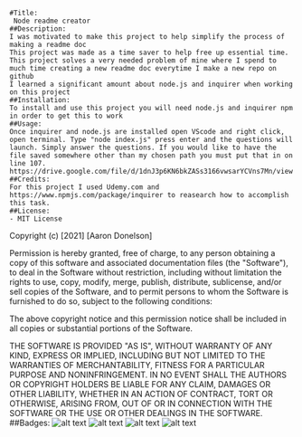 
    #Title:
     Node readme creator
    ##Description:
    I was motivated to make this project to help simplify the process of making a readme doc
    This project was made as a time saver to help free up essential time. 
    This project solves a very needed problem of mine where I spend to much time creating a new readme doc everytime I make a new repo on github
    I learned a significant amount about node.js and inquirer when working on this project
    ##Installation:
    To install and use this project you will need node.js and inquirer npm in order to get this to work
    ##Usage:
    Once inquirer and node.js are installed open VScode and right click, open terminal. Type "node index.js" press enter and the questions will launch. Simply answer the questions. If you would like to have the file saved somewhere other than my chosen path you must put that in on line 107. https://drive.google.com/file/d/1dnJ3p6KN6bkZASs3166vwsarYCVns7Mn/view
    ##Credits:
    For this project I used Udemy.com and https://www.npmjs.com/package/inquirer to reasearch how to accomplish this task. 
    ##License:
    - MIT License

Copyright (c) [2021] [Aaron Donelson]

Permission is hereby granted, free of charge, to any person obtaining a copy of this software and associated documentation files (the "Software"), to deal in the Software without restriction, including without limitation the rights to use, copy, modify, merge, publish, distribute, sublicense, and/or sell copies of the Software, and to permit persons to whom the Software is furnished to do so, subject to the following conditions:

The above copyright notice and this permission notice shall be included in all copies or substantial portions of the Software.

THE SOFTWARE IS PROVIDED "AS IS", WITHOUT WARRANTY OF ANY KIND, EXPRESS OR IMPLIED, INCLUDING BUT NOT LIMITED TO THE WARRANTIES OF MERCHANTABILITY, FITNESS FOR A PARTICULAR PURPOSE AND NONINFRINGEMENT. IN NO EVENT SHALL THE AUTHORS OR COPYRIGHT HOLDERS BE LIABLE FOR ANY CLAIM, DAMAGES OR OTHER LIABILITY, WHETHER IN AN ACTION OF CONTRACT, TORT OR OTHERWISE, ARISING FROM, OUT OF OR IN CONNECTION WITH THE SOFTWARE OR THE USE OR OTHER DEALINGS IN THE SOFTWARE.
    ##Badges:
![alt text](https://img.shields.io/badge/Index-HTML-yellowgreen)
![alt text](https://img.shields.io/badge/Style-CSS-blue)
![alt text](https://img.shields.io/badge/Script-JS-brightgreen)
![alt text](https://img.shields.io/badge/JQuery-JQuery-orange)